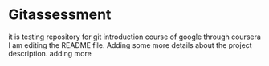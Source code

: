 # Gitassessment
it is testing repository for git introduction course of google through coursera
I am editing the README file. Adding some more details about the project description.
adding more
